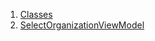 

1. [Classes](view_model_pre_auth_view_models_select_organization_view_model/view_model_pre_auth_view_models_select_organization_view_model-library.html#classes)
2. [SelectOrganizationViewModel](view_model_pre_auth_view_models_select_organization_view_model/SelectOrganizationViewModel-class.html)
